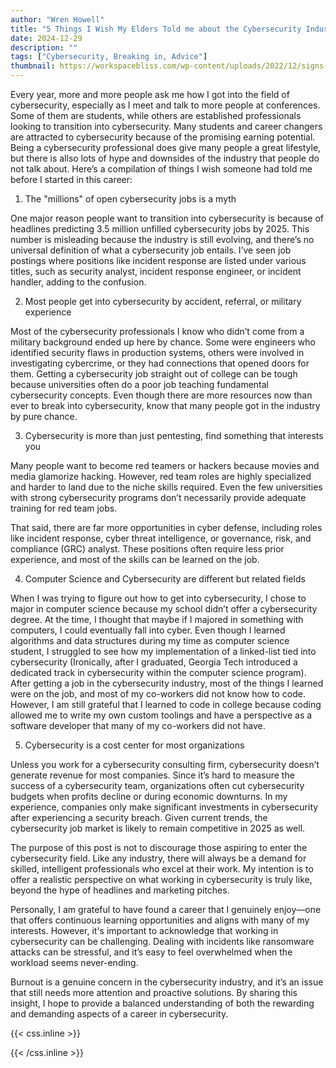```yaml
---
author: "Wren Howell"
title: "5 Things I Wish My Elders Told me about the Cybersecurity Industry "
date: 2024-12-29
description: ""
tags: ["Cybersecurity, Breaking in, Advice"]
thumbnail: https://workspacebliss.com/wp-content/uploads/2022/12/signs-you-got-the-job.jpg.webp
---
```


Every year, more and more people ask me how I got into the field of cybersecurity, especially as I meet and talk to more people at conferences. Some of them are students, while others are established professionals looking to transition into cybersecurity. Many students and career changers are attracted to cybersecurity because of the promising earning potential. Being a cybersecurity professional does give many people a great lifestyle, but there is allso lots of hype and downsides of the industry that people do not talk about. Here’s a compilation of things I wish someone had told me before I started in this career:

1. The "millions" of open cybersecurity jobs is a myth

One major reason people want to transition into cybersecurity is because of headlines predicting 3.5 million unfilled cybersecurity jobs by 2025. This number is misleading because the industry is still evolving, and there’s no universal definition of what a cybersecurity job entails. I’ve seen job postings where positions like incident response are listed under various titles, such as security analyst, incident response engineer, or incident handler, adding to the confusion.

2. Most people get into cybersecurity by accident, referral, or military experience

Most of the cybersecurity professionals I know who didn’t come from a military background ended up here by chance. Some were engineers who identified security flaws in production systems, others were involved in investigating cybercrime, or they had connections that opened doors for them. Getting a cybersecurity job straight out of college can be tough because universities often do a poor job teaching fundamental cybersecurity concepts. Even though there are more resources now than ever to break into cybersecurity, know that many people got in the industry by pure chance.

3. Cybersecurity is more than just pentesting, find something that interests you

Many people want to become red teamers or hackers because movies and media glamorize hacking. However, red team roles are highly specialized and harder to land due to the niche skills required. Even the few universities with strong cybersecurity programs don’t necessarily provide adequate training for red team jobs.

That said, there are far more opportunities in cyber defense, including roles like incident response, cyber threat intelligence, or governance, risk, and compliance (GRC) analyst. These positions often require less prior experience, and most of the skills can be learned on the job.

4. Computer Science and Cybersecurity are different but related fields

When I was trying to figure out how to get into cybersecurity, I chose to major in computer science because my school didn’t offer a cybersecurity degree. At the time, I thought that maybe if I majored in something with computers, I could eventually fall into cyber. Even though  I learned algorithms and data structures during my time as computer science student, I struggled to see how my implementation of a linked-list tied into cybersecurity (Ironically, after I graduated, Georgia Tech introduced a dedicated track in cybersecurity within the computer science program). After getting a job in the cybersecurity industry, most of the things I learned were on the job, and most of my co-workers did not know how to code. However, I am still grateful that I learned to code in college because coding allowed me to write my own custom toolings and have a perspective as a software developer that many of my co-workers did not have. 

5. Cybersecurity is a cost center for most organizations

Unless you work for a cybersecurity consulting firm, cybersecurity doesn’t generate revenue for most companies. Since it’s hard to measure the success of a cybersecurity team, organizations often cut cybersecurity budgets when profits decline or during economic downturns. In my experience, companies only make significant investments in cybersecurity after experiencing a security breach. Given current trends, the cybersecurity job market is likely to remain competitive in 2025 as well.


The purpose of this post is not to discourage those aspiring to enter the cybersecurity field. Like any industry, there will always be a demand for skilled, intelligent professionals who excel at their work. My intention is to offer a realistic perspective on what working in cybersecurity is truly like, beyond the hype of headlines and marketing pitches.

Personally, I am grateful to have found a career that I genuinely enjoy—one that offers continuous learning opportunities and aligns with many of my interests. However, it's important to acknowledge that working in cybersecurity can be challenging. Dealing with incidents like ransomware attacks can be stressful, and it’s easy to feel overwhelmed when the workload seems never-ending.

Burnout is a genuine concern in the cybersecurity industry, and it’s an issue that still needs more attention and proactive solutions. By sharing this insight, I hope to provide a balanced understanding of both the rewarding and demanding aspects of a career in cybersecurity.

{{< css.inline >}}

<style>
.emojify {
	font-family: Apple Color Emoji, Segoe UI Emoji, NotoColorEmoji, Segoe UI Symbol, Android Emoji, EmojiSymbols;
	font-size: 2rem;
	vertical-align: middle;
}
@media screen and (max-width:650px) {
  .nowrap {
    display: block;
    margin: 25px 0;
  }
}
</style>

{{< /css.inline >}}
